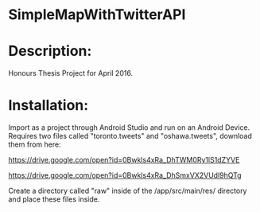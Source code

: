 # SimpleMapWithTwitterAPI

# Description:
Honours Thesis Project for April 2016.

# Installation:
Import as a project through Android Studio and run on an Android Device. 
Requires two files called "toronto.tweets" and "oshawa.tweets", download them from here:

https://drive.google.com/open?id=0Bwkls4xRa_DhTWM0Ry1lS1dZYVE

https://drive.google.com/open?id=0Bwkls4xRa_DhSmxVX2VUdl9hQTg

Create a directory called "raw" inside of the /app/src/main/res/ directory and place these files inside.
